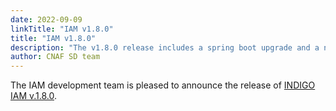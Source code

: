 ```yaml
---
date: 2022-09-09
linkTitle: "IAM v1.8.0"
title: "IAM v1.8.0"
description: "The v1.8.0 release includes a spring boot upgrade and a new client management page"
author: CNAF SD team
---
```


The IAM development team is pleased to announce the release of [INDIGO IAM
v.1.8.0][release-notes].

[release-notes]: https://github.com/indigo-iam/iam/releases/tag/v1.8.0